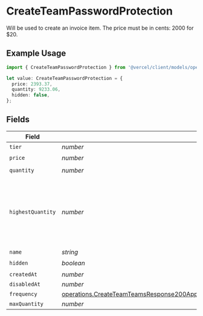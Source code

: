 # CreateTeamPasswordProtection

Will be used to create an invoice item. The price must be in cents: 2000 for $20.

## Example Usage

```typescript
import { CreateTeamPasswordProtection } from '@vercel/client/models/operations';

let value: CreateTeamPasswordProtection = {
  price: 2393.37,
  quantity: 9233.06,
  hidden: false,
};
```

## Fields

| Field             | Type                                                                                                                                                                                                         | Required           | Description                                                                                           |
| ----------------- | ------------------------------------------------------------------------------------------------------------------------------------------------------------------------------------------------------------ | ------------------ | ----------------------------------------------------------------------------------------------------- |
| `tier`            | _number_                                                                                                                                                                                                     | :heavy_minus_sign: | N/A                                                                                                   |
| `price`           | _number_                                                                                                                                                                                                     | :heavy_check_mark: | N/A                                                                                                   |
| `quantity`        | _number_                                                                                                                                                                                                     | :heavy_check_mark: | N/A                                                                                                   |
| `highestQuantity` | _number_                                                                                                                                                                                                     | :heavy_minus_sign: | The highest quantity in the current period. Used to render the correct enable/disable UI for add-ons. |
| `name`            | _string_                                                                                                                                                                                                     | :heavy_minus_sign: | N/A                                                                                                   |
| `hidden`          | _boolean_                                                                                                                                                                                                    | :heavy_check_mark: | N/A                                                                                                   |
| `createdAt`       | _number_                                                                                                                                                                                                     | :heavy_minus_sign: | N/A                                                                                                   |
| `disabledAt`      | _number_                                                                                                                                                                                                     | :heavy_minus_sign: | N/A                                                                                                   |
| `frequency`       | [operations.CreateTeamTeamsResponse200ApplicationJSONResponseBodyBillingInvoiceItemsFrequency](../../models/operations/createteamteamsresponse200applicationjsonresponsebodybillinginvoiceitemsfrequency.md) | :heavy_minus_sign: | N/A                                                                                                   |
| `maxQuantity`     | _number_                                                                                                                                                                                                     | :heavy_minus_sign: | N/A                                                                                                   |
